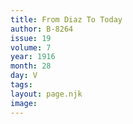 ```yaml
---
title: From Diaz To Today
author: B-8264
issue: 19
volume: 7
year: 1916
month: 28
day: V
tags:
layout: page.njk
image:
---
```

